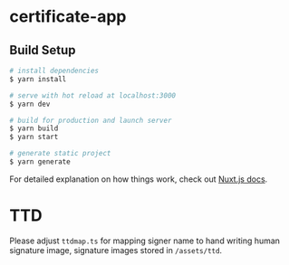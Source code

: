 # certificate-app

## Build Setup

```bash
# install dependencies
$ yarn install

# serve with hot reload at localhost:3000
$ yarn dev

# build for production and launch server
$ yarn build
$ yarn start

# generate static project
$ yarn generate
```

For detailed explanation on how things work, check out [Nuxt.js docs](https://nuxtjs.org).

# TTD

Please adjust `ttdmap.ts` for mapping signer name to hand writing human signature image,
signature images stored in `/assets/ttd`.

